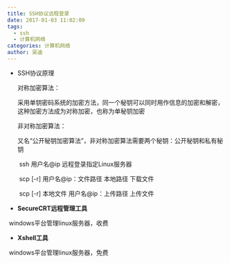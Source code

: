 ```yaml
---
title: SSH协议远程登录
date: 2017-01-03 11:02:09
tags:
  - ssh
  - 计算机网络
categories: 计算机网络
author: 吴迪
---
```


- SSH协议原理

  对称加密算法：

   	采用单钥密码系统的加密方法，同一个秘钥可以同时用作信息的加密和解密，这种加密方法成为对称加密，也称为单秘钥加密 

  非对称加密算法：

   	又名“公开秘钥加密算法”，非对称加密算法需要两个秘钥：公开秘钥和私有秘钥 

  ​	ssh 用户名@ip  远程登录指定Linux服务器 

  ​	scp [-r] 用户名@ip：文件路径 本地路径  下载文件 

  ​	scp [-r] 本地文件 用户名@ip：上传路径  上传文件 

- **SecureCRT远程管理工具**

​       windows平台管理linux服务器，收费 

- **Xshell工具**

​       windows平台管理linux服务器，免费

